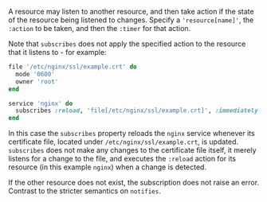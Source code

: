 A resource may listen to another resource, and then take action if the
state of the resource being listened to changes. Specify a
`'resource[name]'`, the `:action` to be taken, and then the `:timer` for
that action.

Note that `subscribes` does not apply the specified action to the
resource that it listens to - for example:

```ruby
file '/etc/nginx/ssl/example.crt' do
  mode '0600'
  owner 'root'
end

service 'nginx' do
  subscribes :reload, 'file[/etc/nginx/ssl/example.crt]', :immediately
end
```

In this case the `subscribes` property reloads the `nginx` service
whenever its certificate file, located under
`/etc/nginx/ssl/example.crt`, is updated. `subscribes` does not make any
changes to the certificate file itself, it merely listens for a change
to the file, and executes the `:reload` action for its resource (in this
example `nginx`) when a change is detected.

If the other resource does not exist, the subscription does not raise an
error. Contrast to the stricter semantics on `notifies`.
